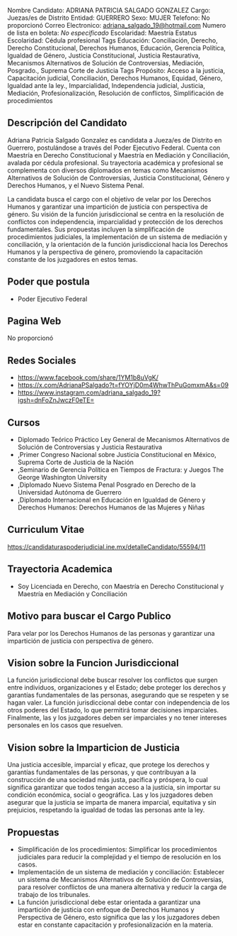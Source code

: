 Nombre Candidato: ADRIANA PATRICIA SALGADO GONZALEZ
Cargo: Juezas/es de Distrito
Entidad: GUERRERO
Sexo: MUJER
Telefono: No proporcionó
Correo Electronico: adriana_salgado_19@hotmail.com
Numero de lista en boleta: *No especificado*
Escolaridad: Maestría
Estatus Escolaridad: Cédula profesional
Tags Educación: Conciliación, Derecho, Derecho Constitucional, Derechos Humanos, Educación, Gerencia Política, Igualdad de Género, Justicia Constitucional, Justicia Restaurativa, Mecanismos Alternativos de Solución de Controversias, Mediación, Posgrado., Suprema Corte de Justicia
Tags Propósito: Acceso a la justicia, Capacitación judicial, Conciliación, Derechos Humanos, Equidad, Género, Igualdad ante la ley., Imparcialidad, Independencia judicial, Justicia, Mediación, Profesionalización, Resolución de conflictos, Simplificación de procedimientos


## Descripción del Candidato 

Adriana Patricia Salgado Gonzalez es candidata a Jueza/es de Distrito en Guerrero, postulándose a través del Poder Ejecutivo Federal. Cuenta con Maestría en Derecho Constitucional y Maestría en Mediación y Conciliación, avalada por cédula profesional. Su trayectoria académica y profesional se complementa con diversos diplomados en temas como Mecanismos Alternativos de Solución de Controversias, Justicia Constitucional, Género y Derechos Humanos, y el Nuevo Sistema Penal.

La candidata busca el cargo con el objetivo de velar por los Derechos Humanos y garantizar una impartición de justicia con perspectiva de género. Su visión de la función jurisdiccional se centra en la resolución de conflictos con independencia, imparcialidad y protección de los derechos fundamentales. Sus propuestas incluyen la simplificación de procedimientos judiciales, la implementación de un sistema de mediación y conciliación, y la orientación de la función jurisdiccional hacia los Derechos Humanos y la perspectiva de género, promoviendo la capacitación constante de los juzgadores en estos temas.


## Poder que postula

- Poder Ejecutivo Federal


## Pagina Web

No proporcionó


## Redes Sociales

- https://www.facebook.com/share/1YM1b8uVgK/
- https://x.com/AdrianaPSalgado?t=fYOYjD0m4WhwThPuGomxmA&s=09
- https://www.instagram.com/adriana_salgado_19?igsh=dnFoZnJwczF0eTE=


## Cursos

- Diplomado Teórico Práctico Ley General de Mecanismos Alternativos de Solución de Controversias y Justicia Restaurativa
- ,Primer Congreso Nacional sobre Justicia Constitucional en México, Suprema Corte de Justicia de la Nación
- ,Seminario de Gerencia Política en Tiempos de Fractura:  y Juegos  The George Washington University
- ,Diplomado  Nuevo Sistema Penal  Posgrado en Derecho de la Universidad Autónoma de Guerrero
- ,Diplomado Internacional en Educación en Igualdad de Género y Derechos Humanos: Derechos Humanos de las Mujeres y Niñas


## Curriculum Vitae

https://candidaturaspoderjudicial.ine.mx/detalleCandidato/55594/11


## Trayectoria Academica

- Soy Licenciada en Derecho, con Maestría en Derecho Constitucional y Maestría en Mediación y Conciliación


## Motivo para buscar el Cargo Publico

Para velar por los Derechos Humanos de las personas y garantizar una impartición de justicia con perspectiva de género.


## Vision sobre la Funcion Jurisdiccional

La función jurisdiccional debe buscar resolver los conflictos que surgen entre individuos, organizaciones y el Estado; debe proteger los derechos y garantías fundamentales de las personas, asegurando que se respeten y se hagan valer. La función jurisdiccional debe contar con independencia de los otros poderes del Estado, lo que permitirá tomar decisiones imparciales. Finalmente, las y los juzgadores deben ser imparciales y no tener intereses personales en los casos que resuelven.


## Vision sobre la Imparticion de Justicia

Una justicia accesible, imparcial y eficaz, que protege los derechos y garantías fundamentales de las personas, y que contribuyan a la construcción de una sociedad más justa, pacífica y próspera, lo cual significa garantizar que todos tengan acceso a la justicia, sin importar su condición económica, social o geográfica. Las y los juzgadores deben asegurar que la justicia se imparta de manera imparcial, equitativa y sin prejuicios, respetando la igualdad de todas las personas ante la ley.


## Propuestas

- Simplificación de los procedimientos: Simplificar los procedimientos judiciales para reducir la complejidad y el tiempo de resolución en los casos.
- Implementación de un sistema de mediación y conciliación: Establecer un sistema de Mecanismos Alternativos de Solución de Controversias, para resolver conflictos de una manera alternativa y reducir la carga de trabajo de los tribunales.
- La función jurisdiccional debe estar orientada a garantizar una impartición de justicia con enfoque de Derechos Humanos y Perspectiva de Género, esto significa que las y los juzgadores deben estar en constante capacitación y profesionalización en la materia.

